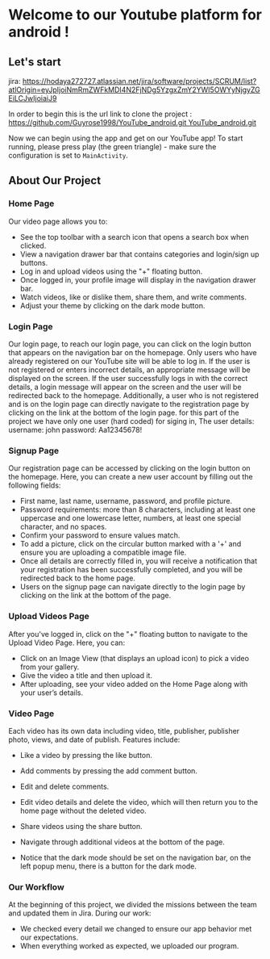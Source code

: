 # Welcome to our Youtube platform for android !

## Let's start
jira: https://hodaya272727.atlassian.net/jira/software/projects/SCRUM/list?atlOrigin=eyJpIjoiNmRmZWFkMDI4N2FjNDg5YzgxZmY2YWI5OWYyNjgyZGEiLCJwIjoiaiJ9

In order to begin this is the url link to clone the project : https://github.com/Guyrose1998/YouTube_android.git YouTube_android.git

Now we can begin using the app and get on our YouTube app! To start running, please press play (the green triangle) - make sure the configuration is set to `MainActivity`. 

## About Our Project

### Home Page
Our video page allows you to:
- See the top toolbar with a search icon that opens a search box when clicked.
- View a navigation drawer bar that contains categories and login/sign up buttons.
- Log in and upload videos using the "+" floating button.
- Once logged in, your profile image will display in the navigation drawer bar. 
- Watch videos, like or dislike them, share them, and write comments.
- Adjust your theme by clicking on the dark mode button.

### Login Page
Our login page, to reach our login page, you can click on the login button that appears on the navigation bar on the homepage. Only users who have already registered on our YouTube site will be able to log in. If the user is not registered or enters incorrect details, an appropriate message will be displayed on the screen. If the user successfully logs in with the correct details, a login message will appear on the screen and the user will be redirected back to the homepage. Additionally, a user who is not registered and is on the login page can directly navigate to the registration page by clicking on the link at the bottom of the login page.
for this part of the project we have only one user (hard coded) for siging in, The user details:  
username: john 
password: Aa12345678! 
### Signup Page
Our registration page can be accessed by clicking on the login button on the homepage. Here, you can create a new user account by filling out the following fields:
- First name, last name, username, password, and profile picture.
- Password requirements: more than 8 characters, including at least one uppercase and one lowercase letter, numbers, at least one special character, and no spaces.
- Confirm your password to ensure values match.
- To add a picture, click on the circular button marked with a '+' and ensure you are uploading a compatible image file.
- Once all details are correctly filled in, you will receive a notification that your registration has been successfully completed, and you will be redirected back to the home page.
- Users on the signup page can navigate directly to the login page by clicking on the link at the bottom of the page.

### Upload Videos Page
After you've logged in, click on the "+" floating button to navigate to the Upload Video Page. Here, you can:
- Click on an Image View (that displays an upload icon) to pick a video from your gallery.
- Give the video a title and then upload it.
- After uploading, see your video added on the Home Page along with your user’s details.

### Video Page
Each video has its own data including video, title, publisher, publisher photo, views, and date of publish. Features include:
- Like a video by pressing the like button.
- Add comments by pressing the add comment button.
- Edit and delete comments.
- Edit video details and delete the video, which will then return you to the home page without the deleted video.
- Share videos using the share button.
- Navigate through additional videos at the bottom of the page.

- Notice that the dark mode should be set  on the navigation bar, on the left popup menu, there is a button for the dark mode.

### Our Workflow
At the beginning of this project, we divided the missions between the team and updated them in Jira. During our work:
- We checked every detail we changed to ensure our app behavior met our expectations.
- When everything worked as expected, we uploaded our program.
